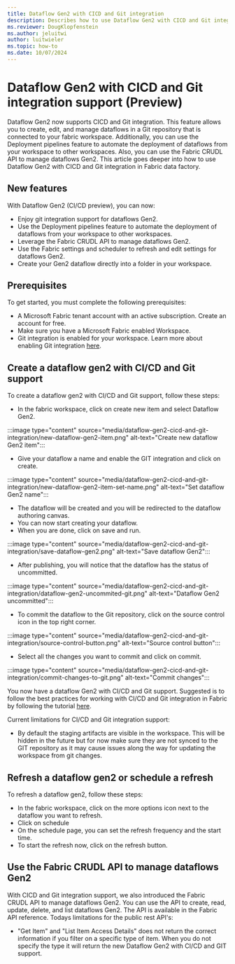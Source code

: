 ```yaml
---
title: Dataflow Gen2 with CICD and Git integration
description: Describes how to use Dataflow Gen2 with CICD and Git integration in Fabric data factory.
ms.reviewer: DougKlopfenstein
ms.author: jeluitwi
author: luitwieler
ms.topic: how-to
ms.date: 10/07/2024
---
```


# Dataflow Gen2 with CICD and Git integration support (Preview)

Dataflow Gen2 now supports CICD and Git integration. This feature allows you to create, edit, and manage dataflows in a Git repository that is connected to your fabric workspace. Additionally, you can use the Deployment pipelines feature to automate the deployment of dataflows from your workspace to other workspaces. Also, you can use the Fabric CRUDL API to manage dataflows Gen2. This article goes deeper into how to use Dataflow Gen2 with CICD and Git integration in Fabric data factory.

## New features

With Dataflow Gen2 (CI/CD preview), you can now:

- Enjoy git integration support for dataflows Gen2.
- Use the Deployment pipelines feature to automate the deployment of dataflows from your workspace to other workspaces.
- Leverage the Fabric CRUDL API to manage dataflows Gen2.
- Use the Fabric settings and scheduler to refresh and edit settings for dataflows Gen2.
- Create your Gen2 dataflow directly into a folder in your workspace.

## Prerequisites

To get started, you must complete the following prerequisites:

- A Microsoft Fabric tenant account with an active subscription. Create an account for free.
- Make sure you have a Microsoft Fabric enabled Workspace.
- Git integration is enabled for your workspace. Learn more about enabling Git integration [here](/fabric/cicd/git-integration/git-get-started).

## Create a dataflow gen2 with CI/CD and Git support

To create a dataflow gen2 with CI/CD and Git support, follow these steps:

- In the fabric workspace, click on create new item and select Dataflow Gen2.

:::image type="content" source="media/dataflow-gen2-cicd-and-git-integration/new-dataflow-gen2-item.png" alt-text="Create new dataflow Gen2 item":::

- Give your dataflow a name and enable the GIT integration and click on create.

:::image type="content" source="media/dataflow-gen2-cicd-and-git-integration/new-dataflow-gen2-item-set-name.png" alt-text="Set dataflow Gen2 name":::

- The dataflow will be created and you will be redirected to the dataflow authoring canvas.
- You can now start creating your dataflow.
- When you are done, click on save and run.

:::image type="content" source="media/dataflow-gen2-cicd-and-git-integration/save-dataflow-gen2.png" alt-text="Save dataflow Gen2":::

- After publishing, you will notice that the dataflow has the status of uncommitted.

:::image type="content" source="media/dataflow-gen2-cicd-and-git-integration/dataflow-gen2-uncommited-git.png" alt-text="Dataflow Gen2 uncommitted":::

- To commit the dataflow to the Git repository, click on the source control icon in the top right corner.

:::image type="content" source="media/dataflow-gen2-cicd-and-git-integration/source-control-button.png" alt-text="Source control button":::

- Select all the changes you want to commit and click on commit.

:::image type="content" source="media/dataflow-gen2-cicd-and-git-integration/commit-changes-to-git.png" alt-text="Commit changes":::

You now have a dataflow Gen2 with CI/CD and Git support. Suggested is to follow the best practices for working with CI/CD and Git integration in Fabric by following the tutorial [here](/fabric/cicd/git-integration/manage-branches?tabs=azure-devops#scenario-2---develop-using-another-workspace).

Current limitations for CI/CD and Git integration support:

- By default the staging artifacts are visible in the workspace. This will be hidden in the future but for now make sure they are not synced to the GIT repository as it may cause issues along the way for updating the workspace from git changes.

## Refresh a dataflow gen2 or schedule a refresh

To refresh a dataflow gen2, follow these steps:

- In the fabric workspace, click on the more options icon next to the dataflow you want to refresh.
- Click on schedule
- On the schedule page, you can set the refresh frequency and the start time.
- To start the refresh now, click on the refresh button.

## Use the Fabric CRUDL API to manage dataflows Gen2

With CICD and Git integration support, we also introduced the Fabric CRUDL API to manage dataflows Gen2. You can use the API to create, read, update, delete, and list dataflows Gen2. The API is available in the Fabric API reference.
Todays limitations for the public rest API's:

- "Get Item" and "List Item Access Details" does not return the correct information if you filter on a specific type of item. When you do not specify the type it will return the new Dataflow Gen2 with CI/CD and GIT support. 
